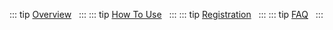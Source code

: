::: tip [Overview](/docs/products/Airdrop/overview)
 
:::
::: tip [How To Use](/docs/products/Airdrop/claim)
 
:::
::: tip [Registration](/docs/products/Registration/)
 
:::
::: tip [FAQ](/docs/products/Airdrop/faq)
 
:::
